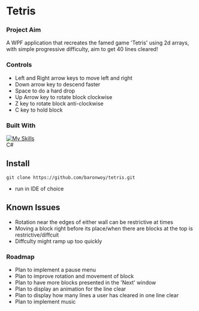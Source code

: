 # Tetris

### Project Aim
A WPF application that recreates the famed game 'Tetris' using 2d arrays, with simple progressive difficulty, aim to get 40 lines cleared!

### Controls
* Left and Right arrow keys to move left and right
* Down arrow key to descend faster
* Space to do a hard drop
* Up Arrow key to rotate block clockwise
* Z key to rotate block anti-clockwise
* C key to hold block

### Built With

[![My Skills](https://skillicons.dev/icons?i=cs)](https://skillicons.dev) <br />
C#
## Install
```
git clone https://github.com/baronwoy/tetris.git
```
* run in IDE of choice

## Known Issues
* Rotation near the edges of either wall can be restrictive at times
* Moving a block right before its place/when there are blocks at the top is restrictive/diffcuit
* Diffculty might ramp up too quickly

### Roadmap
* Plan to implement a pause menu
* Plan to improve rotation and movement of block
* Plan to have more blocks presented in the 'Next' window
* Plan to display an animation for the line clear
* Plan to display how many lines a user has cleared in one line clear
* Plan to implement music
